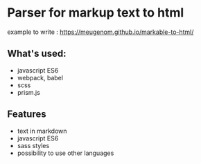 # Parser for markup text to html

example to write : <https://meugenom.github.io/markable-to-html/>

## What's used:
- javascript ES6
- webpack, babel
- scss
- prism.js 

## Features
- text in markdown
- javascript ES6
- sass styles
- possibility to use other languages
